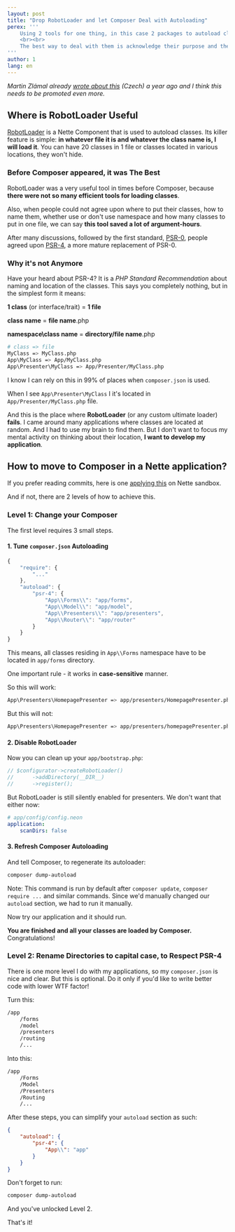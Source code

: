 ```yaml
---
layout: post
title: "Drop RobotLoader and let Composer Deal with Autoloading"
perex: '''
    Using 2 tools for one thing, in this case 2 packages to autoload classes, are sign of an architecture smell. Many applications I see contain RobotLoader for historical reasons. I will borrow this from psychology: pathological behavioral patterns tear us down in the present, but were useful in past.
    <br><br>
    The best way to deal with them is acknowledge their purpose and then, let them go and enjoy the gift of present.
'''
author: 1
lang: en
---
```


*Martin Zlámal already [wrote about this](https://zlml.cz/psr-4-autoloader-aplikace) (Czech) a year ago and I think this needs to be promoted even more.*

## Where is RobotLoader Useful

[RobotLoader](https://doc.nette.org/en/auto-loading#toc-nette-loaders-robotloader) is a Nette Component that is used to autoload classes. Its killer feature is simple: **in whatever file it is and whatever the class name is, I will load it**. You can have 20 classes in 1 file or classes located in various locations, they won't hide.

### Before Composer appeared, it was The Best

RobotLoader was a very useful tool in times before Composer, because **there were not so many efficient tools for loading classes**.

Also, when people could not agree upon where to put their classes, how to name them, whether use or don't use namespace and how many classes to put in one file, we can say **this tool saved a lot of argument-hours**.

After many discussions, followed by the first standard, [PSR-0](http://www.php-fig.org/psr/psr-0/), people agreed upon [PSR-4](http://www.php-fig.org/psr/psr-4/), a more mature replacement of PSR-0.


### Why it's not Anymore

Have your heard about PSR-4? It is a *PHP Standard Recommendation* about naming and location of the classes. This says you completely nothing, but in the simplest form it means:

**1 class** (or interface/trait) = **1 file**

**class name** = **file name**.php

**namespace\class name** = **directory/file name**.php

```bash
# class => file
MyClass => MyClass.php
App\MyClass => App/MyClass.php
App\Presenter\MyClass => App/Presenter/MyClass.php
```

I know I can rely on this in 99% of places when `composer.json` is used.

When I see `App\Presenter\MyClass` I  it's located in `App/Presenter/MyClass.php` file.

And this is the place where **RobotLoader** (or any custom ultimate loader) **fails**. I came around many applications where classes are located at random. And I had to use my brain to find them. But I don't want to focus my mental activity on thinking about their location, **I want to develop my application**.


## How to move to Composer in a Nette application?

If you prefer reading commits, here is one [applying this](https://github.com/TomasVotruba/igloonet-se-skoli/pull/8/commits/10f389738ca1fef559ba9fd9509b36151cdaf400) on Nette sandbox.

And if not, there are 2 levels of how to achieve this.

### Level 1: Change your Composer

The first level requires 3 small steps.

#### 1. Tune `composer.json` Autoloading

```javascript
{
    "require": {
        "..."
    },
    "autoload": {
        "psr-4": {
            "App\\Forms\\": "app/forms",
            "App\\Model\\": "app/model",
            "App\\Presenters\\": "app/presenters",
            "App\\Router\\": "app/router"
        }
    }
}
```

This means, all classes residing in `App\\Forms` namespace have to be located in `app/forms` directory.

One important rule - it works in **case-sensitive** manner.

So this will work:

```bash
App\Presenters\HomepagePresenter => app/presenters/HomepagePresenter.php
```

But this will not:

```bash
App\Presenters\HomepagePresenter => app/presenters/homepagePresenter.php
```

#### 2. Disable RobotLoader

Now you can clean up your `app/bootstrap.php`:

```php
// $configurator->createRobotLoader()
//      ->addDirectory(__DIR__)
//      ->register();
```

But RobotLoader is still silently enabled for presenters. We don't want that either now:

```yaml
# app/config/config.neon
application:
    scanDirs: false
```


#### 3. Refresh Composer Autoloading

And tell Composer, to regenerate its autoloader:

```bash
composer dump-autoload
```

Note: This command is run by default after `composer update`, `composer require ...` and similar commands. Since we'd manually changed our `autoload` section, we had to run it manually.

Now try our application and it should run.

**You are finished and all your classes are loaded by Composer.** Congratulations!

### Level 2: Rename Directories to capital case, to Respect PSR-4

There is one more level I do with my applications, so my `composer.json` is nice and clear. But this is optional. Do it only if you'd like to write better code with lower WTF factor!

Turn this:

```bash
/app
    /forms
    /model
    /presenters
    /routing
    /...
```

Into this:

```bash
/app
    /Forms
    /Model
    /Presenters
    /Routing
    /...
```

After these steps, you can simplify your `autoload` section as such:

```json
{
    "autoload": {
        "psr-4": {
            "App\\": "app"
        }
    }
}
```

Don't forget to run:

```bash
composer dump-autoload
```

And you've unlocked Level 2.

That's it!
